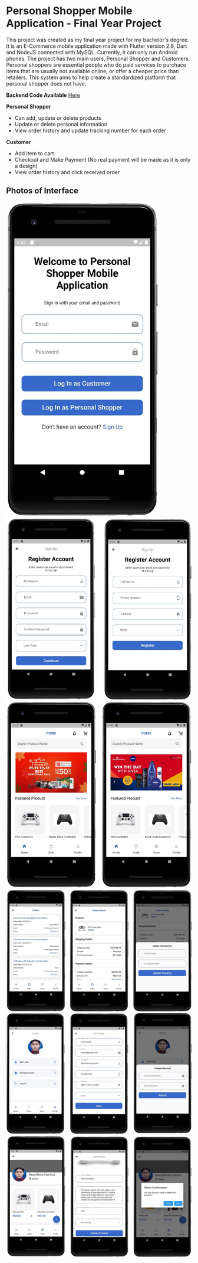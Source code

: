 # Personal Shopper Mobile Application - Final Year Project

This project was created as my final year project for my bachelor's degree. It is an E-Commerce mobile application made with Flutter version 2.8, Dart and NodeJS connected with MySQL. Currently, it can only run Android phones. The project has two main users, Personal Shopper and Customers. Personal shoppers are essential people who do paid services to purchace items that are usually not available online, or offer a cheaper price than retailers. This system aims to help create a standardized platform that personal shopper does not have.

**Backend Code Available** [Here](https://github.com/ameer-asfa/personalshoppermobile-server)


**Personal Shopper**
- Can add, update or delete products
- Update or delete personal information
- View order history and update tracking number for each order

**Customer**
- Add item to cart
- Checkout and Make Payment (No real payment will be made as it is only a design)
- View order history and click received order

## Photos of Interface

![Preview](assets/1.jpg)
![Preview](assets/2.jpg)
![Preview](assets/3.jpg)
![Preview](assets/4.jpg)
![Preview](assets/5.jpg)
![Preview](assets/6.jpg)
